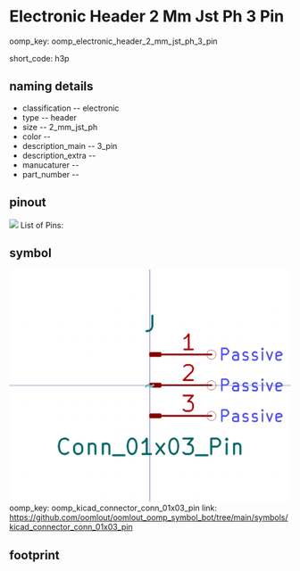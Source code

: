 # Electronic Header 2 Mm Jst Ph 3 Pin
oomp_key: oomp_electronic_header_2_mm_jst_ph_3_pin  

short_code: h3p
## naming details
* classification -- electronic
* type -- header
* size -- 2_mm_jst_ph
* color -- 
* description_main -- 3_pin
* description_extra -- 
* manucaturer -- 
* part_number -- 
## pinout
![](working_pinout_600.png)
List of Pins:

## symbol

![](symbol/0/working/working_600.png)  
oomp_key: oomp_kicad_connector_conn_01x03_pin
link: https://github.com/oomlout/oomlout_oomp_symbol_bot/tree/main/symbols/kicad_connector_conn_01x03_pin


## footprint
